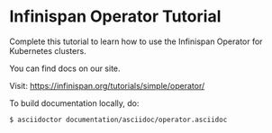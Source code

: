 # Infinispan Operator Tutorial

Complete this tutorial to learn how to use the Infinispan Operator for
Kubernetes clusters.

You can find docs on our site.

Visit: https://infinispan.org/tutorials/simple/operator/

To build documentation locally, do:

    $ asciidoctor documentation/asciidoc/operator.asciidoc
